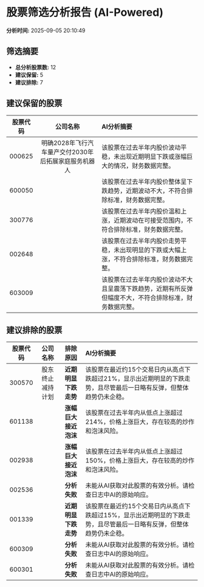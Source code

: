 # 股票筛选分析报告 (AI-Powered)

**分析时间:** 2025-09-05 20:10:49

## 筛选摘要

- **总分析股票数:** 12
- **建议保留:** 5
- **建议排除:** 7

## 建议保留的股票

| 股票代码 | 公司名称 | AI分析摘要 |
|:---:|:---:|:---|
| 000625 | 明确2028年飞行汽车量产交付2030年后拓展家庭服务机器人 | 该股票在过去半年内股价波动平稳，未出现近期明显下跌或涨幅巨大的情况，财务数据完整。 |
| 600050 |  | 该股票在过去半年内股价整体呈下跌趋势，近期波动不大，不符合排除标准，财务数据完整。 |
| 300776 |  | 该股票在过去半年内股价温和上涨，近期波动在可接受范围内，不符合排除标准，财务数据完整。 |
| 002648 |  | 该股票在过去半年内股价走势平稳，未出现明显的下跌或大幅上涨，不符合排除标准，财务数据完整。 |
| 603009 |  | 该股票在过去半年内股价波动不大且呈震荡下跌趋势，近期有所反弹但幅度不大，不符合排除标准，财务数据完整。 |

## 建议排除的股票

| 股票代码 | 公司名称 | 排除原因 | AI分析摘要 |
|:---:|:---:|:---:|:---|
| 300570 | 股东终止减持计划 | **近期明显下跌走势** | 该股票在最近约15个交易日内从高点下跌超过21%，显示出近期明显的下跌走势，且尽管最后一日略有反弹，但整体趋势仍未企稳。 |
| 601138 |  | **涨幅巨大接近泡沫** | 该股票在过去半年内从低点上涨超过214%，价格上涨巨大，存在较高的炒作和泡沫风险。 |
| 002938 |  | **涨幅巨大接近泡沫** | 该股票在过去半年内从低点上涨超过150%，价格上涨巨大，存在较高的炒作和泡沫风险。 |
| 002536 |  | **分析失败** | 未能从AI获取对此股票的有效分析。请检查日志中AI的原始响应。 |
| 001339 |  | **近期明显下跌走势** | 该股票在最近约15个交易日内从高点下跌超过15%，显示出近期明显的下跌走势，且尽管最后一日略有反弹，但整体趋势仍未企稳。 |
| 600309 |  | **分析失败** | 未能从AI获取对此股票的有效分析。请检查日志中AI的原始响应。 |
| 600301 |  | **分析失败** | 未能从AI获取对此股票的有效分析。请检查日志中AI的原始响应。 |
